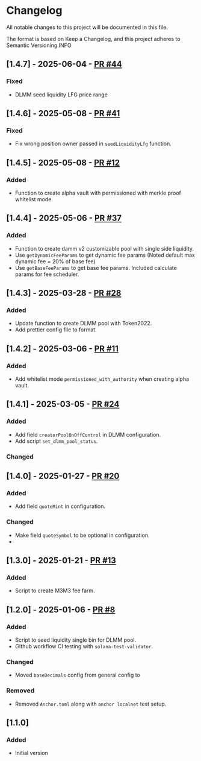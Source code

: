 # Changelog
All notable changes to this project will be documented in this file.

The format is based on Keep a Changelog, and this project adheres to Semantic Versioning.INFO

## [1.4.7] - 2025-06-04 - [PR #44](https://github.com/MeteoraAg/meteora-pool-setup/pull/44)

### Fixed
- DLMM seed liquidity LFG price range

## [1.4.6] - 2025-05-08 - [PR #41](https://github.com/MeteoraAg/meteora-pool-setup/pull/12)
### Fixed
- Fix wrong position owner passed in `seedLiquidityLfg` function.

## [1.4.5] - 2025-05-08 - [PR #12](https://github.com/MeteoraAg/meteora-pool-setup/pull/12)
### Added
- Function to create alpha vault with permissioned with merkle proof whitelist mode.

## [1.4.4] - 2025-05-06 - [PR #37](https://github.com/MeteoraAg/meteora-pool-setup/pull/37)
### Added 
- Function to create damm v2 customizable pool with single side liquidity.
- Use `getDynamicFeeParams` to get dynamic fee params (Noted default max dynamic fee = 20% of base fee)
- Use `getBaseFeeParams` to get base fee params. Included calculate params for fee scheduler.

## [1.4.3] - 2025-03-28 - [PR #28](https://github.com/MeteoraAg/meteora-pool-setup/pull/28)
### Added 
- Update function to create DLMM pool with Token2022.
- Add prettier config file to format.

## [1.4.2] - 2025-03-06 - [PR #11](https://github.com/MeteoraAg/meteora-pool-setup/pull/11)
### Added 
- Add whitelist mode `permissioned_with_authority` when creating alpha vault.

## [1.4.1] - 2025-03-05 - [PR #24](https://github.com/MeteoraAg/meteora-pool-setup/pull/24)
### Added 
- Add field `creatorPoolOnOffControl` in DLMM configuration.
- Add script `set_dlmm_pool_status`.

### Changed

## [1.4.0] - 2025-01-27 - [PR #20](https://github.com/MeteoraAg/meteora-pool-setup/pull/20)
### Added 
- Add field `quoteMint` in configuration. 

### Changed
- Make field `quoteSymbol` to be optional in configuration.
- 

## [1.3.0] - 2025-01-21 - [PR #13](https://github.com/MeteoraAg/meteora-pool-setup/pull/13)
### Added 
- Script to create M3M3 fee farm.

## [1.2.0] - 2025-01-06 - [PR #8](https://github.com/MeteoraAg/meteora-pool-setup/pull/8)

### Added 
- Script to seed liquidity single bin for DLMM pool.
- GIthub workflow CI testing with `solana-test-validator`.

### Changed
- Moved `baseDecimals` config from general config to 

### Removed
- Removed `Anchor.toml` along with `anchor localnet` test setup.

## [1.1.0]

### Added
- Initial version